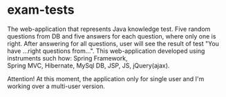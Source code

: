exam-tests
==========
The web-application that represents Java knowledge test.
Five random questions from DB and five answers for each question, where only one is right. 
After answering for all questions, user will see the result of test "You have ...right questions from...".
This web-application developed using instruments such how: Spring Framework,  
Spring MVC, Hibernate, MySql DB, JSP, JS, jQuery(ajax).

Attention! At this moment, the application only for single user and I'm working over a multi-user version. 
